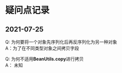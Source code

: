 # 疑问点记录

## 2021-07-25

Q: 为何要将一个对象先序列化后再反序列化为另一种对象  
A：为了在不同类型对象之间拷贝字段  

Q: 为何不适用**BeanUtils.copy**进行拷贝  
A： 未知
